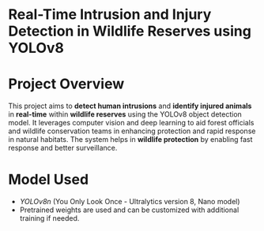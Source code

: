 # Real-Time Intrusion and Injury Detection in Wildlife Reserves using YOLOv8

# Project Overview
This project aims to **detect human intrusions** and **identify injured animals** in **real-time** within **wildlife reserves** using the YOLOv8 object detection model. It leverages computer vision and deep learning
to aid forest officials and wildlife conservation teams in enhancing protection and rapid response in natural habitats. The system helps in **wildlife protection** by enabling fast response and better surveillance.

# Model Used

- *YOLOv8n* (You Only Look Once - Ultralytics version 8, Nano model)
- Pretrained weights are used and can be customized with additional training if needed.
